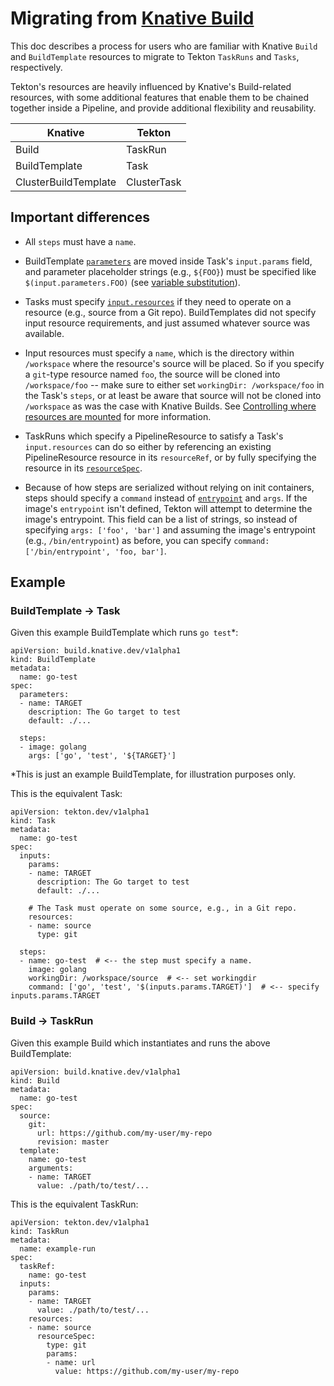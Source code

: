 # Migrating from [Knative Build](https://github.com/knative/build)

This doc describes a process for users who are familiar with Knative `Build` and
`BuildTemplate` resources to migrate to Tekton `TaskRuns` and `Tasks`, respectively.

Tekton's resources are heavily influenced by Knative's Build-related resources,
with some additional features that enable them to be chained together inside a
Pipeline, and provide additional flexibility and reusability.

| **Knative**          | **Tekton**  |
|----------------------|-------------|
| Build                | TaskRun     |
| BuildTemplate        | Task        |
| ClusterBuildTemplate | ClusterTask |

## Important differences

* All `steps` must have a `name`.

* BuildTemplate
  [`parameters`](https://github.com/tektoncd/pipeline/blob/master/docs/tasks.md#parameters)
  are moved inside Task's `input.params` field, and parameter placeholder
  strings (e.g., `${FOO}`) must be specified like `$(input.parameters.FOO)`
  (see [variable substitution](tasks.md#variable-substitution)).

* Tasks must specify
  [`input.resources`](https://github.com/tektoncd/pipeline/blob/master/docs/tasks.md#input-resources)
  if they need to operate on a resource (e.g., source from a Git repo).
  BuildTemplates did not specify input resource requirements, and just assumed
  whatever source was available.

* Input resources must specify a `name`, which is the directory within
  `/workspace` where the resource's source will be placed. So if you specify a
  `git`-type resource named `foo`, the source will be cloned into
  `/workspace/foo` -- make sure to either set `workingDir: /workspace/foo` in
  the Task's `steps`, or at least be aware that source will not be cloned into
  `/workspace` as was the case with Knative Builds. See [Controlling where
  resources are
  mounted](https://github.com/tektoncd/pipeline/blob/master/docs/tasks.md#controlling-where-resources-are-mounted)
  for more information.

* TaskRuns which specify a PipelineResource to satisfy a Task's `input.resources`
  can do so either by referencing an existing PipelineResource resource in its
  `resourceRef`, or by fully specifying the resource in its
  [`resourceSpec`](https://github.com/tektoncd/pipeline/blob/master/docs/taskruns.md#providing-resources).

* Because of how steps are serialized without relying on init containers, steps
  should specify a `command` instead of
  [`entrypoint`](https://github.com/tektoncd/pipeline/blob/master/docs/container-contract.md#entrypoint)
  and `args`. If the image's `entrypoint` isn't defined, Tekton will attempt
  to determine the image's entrypoint. This field can be a list of strings,
  so instead of specifying `args: ['foo', 'bar']` and assuming the image's
  entrypoint (e.g., `/bin/entrypoint`) as before, you can specify
  `command: ['/bin/entrypoint', 'foo, bar']`.

## Example

### BuildTemplate -> Task

Given this example BuildTemplate which runs `go test`*:

```
apiVersion: build.knative.dev/v1alpha1
kind: BuildTemplate
metadata:
  name: go-test
spec:
  parameters:
  - name: TARGET
    description: The Go target to test
    default: ./...

  steps:
  - image: golang
    args: ['go', 'test', '${TARGET}']
```

*This is just an example BuildTemplate, for illustration purposes only.

This is the equivalent Task:

```
apiVersion: tekton.dev/v1alpha1
kind: Task
metadata:
  name: go-test
spec:
  inputs:
    params:
    - name: TARGET
      description: The Go target to test
      default: ./...

    # The Task must operate on some source, e.g., in a Git repo.
    resources:
    - name: source
      type: git

  steps:
  - name: go-test  # <-- the step must specify a name.
    image: golang
    workingDir: /workspace/source  # <-- set workingdir
    command: ['go', 'test', '$(inputs.params.TARGET)']  # <-- specify inputs.params.TARGET
```

### Build -> TaskRun

Given this example Build which instantiates and runs the above
BuildTemplate:

```
apiVersion: build.knative.dev/v1alpha1
kind: Build
metadata:
  name: go-test
spec:
  source:
    git:
      url: https://github.com/my-user/my-repo
      revision: master
  template:
    name: go-test
    arguments:
    - name: TARGET
      value: ./path/to/test/...
```

This is the equivalent TaskRun:

```
apiVersion: tekton.dev/v1alpha1
kind: TaskRun
metadata:
  name: example-run
spec:
  taskRef:
    name: go-test
  inputs:
    params:
    - name: TARGET
      value: ./path/to/test/...
    resources:
    - name: source
      resourceSpec:
        type: git
        params:
        - name: url
          value: https://github.com/my-user/my-repo
```
